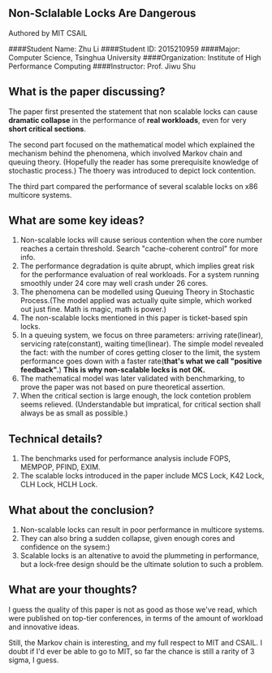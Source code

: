 ## Non-Sclalable Locks Are Dangerous
Authored by MIT CSAIL

####Student Name: Zhu Li
####Student ID: 2015210959
####Major: Computer Science, Tsinghua University
####Organization: Institute of High Performance Computing
####Instructor: Prof. Jiwu Shu

## What is the paper discussing?
The paper first presented the statement that non scalable locks can cause **dramatic collapse** in the performance of **real workloads**, even for very **short critical sections**.

The second part focused on the mathematical model which explained the mechanism behind the phenomena, which involved Markov chain and queuing theory. (Hopefully the reader has some prerequisite knowledge of stochastic process.) The thoery was introduced to depict lock contention.

The third part compared the performance of several scalable locks on x86 multicore systems.

## What are some key ideas?
1. Non-scalable locks will cause serious contention when the core number reaches a certain threshold. Search "cache-coherent control" for more info.
2. The performance degradation is quite abrupt, which implies great risk for the performance evaluation of real workloads. For a system running smoothly under 24 core may well crash under 26 cores.
3. The phenomena can be modelled using Queuing Theory in Stochastic Process.(The model applied was actually quite simple, which worked out just fine. Math is magic, math is power.)
4. The non-scalable locks mentioned in this paper is ticket-based spin locks.
5. In a queuing system, we focus on three parameters: arriving rate(linear), servicing rate(constant), waiting time(linear). The simple model revealed the fact: with the number of cores getting closer to the limit, the system performance goes down with a faster rate(**that's what we call "positive feedback".**) **This is why non-scalable locks is not OK.**
6. The mathematical model was later validated with benchmarking, to prove the paper was not based on pure theoretical assertion.
7. When the critical section is large enough, the lock contetion problem seems relieved. (Understandable but impratical, for critical section shall always be as small as possible.)

## Technical details?
1. The benchmarks used for performance analysis include FOPS, MEMPOP, PFIND, EXIM.
2. The scalable locks introduced in the paper include MCS Lock, K42 Lock, CLH Lock, HCLH Lock.


## What about the conclusion?
1. Non-scalable locks can result in poor performance in multicore systems.
2. They can also bring a sudden collapse, given enough cores and confidence on the sysem:)
3. Scalable locks is an altenative to avoid the plummeting in performance, but a lock-free design should be the ultimate solution to such a problem.

## What are your thoughts?
I guess the quality of this paper is not as good as those we've read, which were published on top-tier conferences, in terms of the amount of workload and innovative ideas.

Still, the Markov chain is interesting, and my full respect to MIT and CSAIL.
I doubt if I'd ever be able to go to MIT, so far the chance is still a rarity of 3 sigma, I guess.
